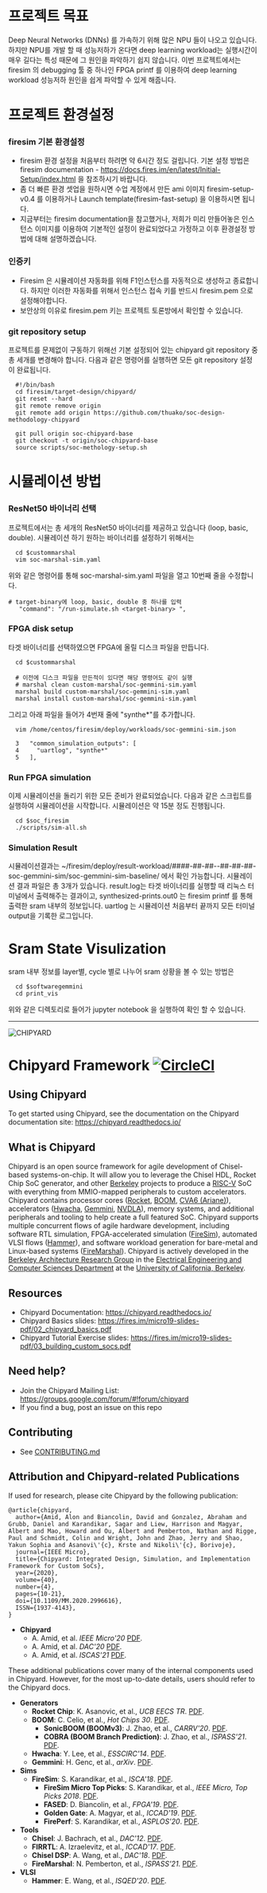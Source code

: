 

# 프로젝트 목표
Deep Neural Networks (DNNs) 를 가속하기 위해 많은 NPU 들이 나오고 있습니다. 하지만 NPU를 개발 할 때 성능저하가 온다면 deep learning workload는 실행시간이 매우 길다는 특성 때문에 그 원인을 파악하기 쉽지 않습니다. 이번 프로젝트에서는 firesim 의 debugging 툴 중 하나인 FPGA printf 를 이용하여 deep learning workload 성능저하 원인을 쉽게 파악할 수 있게 해줍니다.


# 프로젝트 환경설정

### firesim 기본 환경설정 
* firesim 환경 설정을 처음부터 하려면 약 6시간 정도 걸립니다. 기본 설정 방법은 firesim documentation - https://docs.fires.im/en/latest/Initial-Setup/index.html 을 참조하시기 바랍니다.
* 좀 더 빠른 환경 셋업을 원하시면 수업 계정에서 만든 ami 이미지 firesim-setup-v0.4 를 이용하거나 Launch template(firesim-fast-setup) 을 이용하시면 됩니다.
* 지금부터는 firesim documentation을 참고했거나, 저희가 미리 만들어놓은 인스턴스 이미지를 이용하여 기본적인 설정이 완료되었다고 가정하고 이후 환경설정 방법에 대해 설명하겠습니다.

### 인증키   
* Firesim 은 시뮬레이션 자동화를 위해 F1인스턴스를 자동적으로 생성하고 종료합니다. 하지만 이러한 자동화를 위해서 인스턴스 접속 키를 반드시 firesim.pem 으로 설정해야합니다.
* 보안상의 이유로 firesim.pem 키는 프로젝트 토론방에서 확인할 수 있습니다.

### git repository setup
프로젝트를 문제없이 구동하기 위해선 기본 설정되어 있는 chipyard git repository 중 총 세개를 변경해야 합니다. 다음과 같은 명령어를 실행하면 모든 git repository 설정이 완료됩니다.
``` Shell
  #!/bin/bash 
  cd firesim/target-design/chipyard/
  git reset --hard
  git remote remove origin
  git remote add origin https://github.com/thuako/soc-design-methodology-chipyard
  
  git pull origin soc-chipyard-base
  git checkout -t origin/soc-chipyard-base
  source scripts/soc-methology-setup.sh
```

# 시뮬레이션 방법

### ResNet50 바이너리 선택
프로젝트에서는 총 세개의 ResNet50 바이너리를 제공하고 있습니다 (loop, basic, double). 시뮬레이션 하기 원하는 바이너리를 설정하기 위해서는
``` Shell
  cd $custommarshal
  vim soc-marshal-sim.yaml
```
위와 같은 명령어를 통해 soc-marshal-sim.yaml 파일을 열고 10번째 줄을 수정합니다.
``` Shell
# target-binary에 loop, basic, double 중 하나를 입력
   "command": "/run-simulate.sh <target-binary> ", 
```


### FPGA disk setup
타겟 바이너리를 선택하였으면 FPGA에 올릴 디스크 파일을 만듭니다.

``` Shell
  cd $custommarshal

  # 이전에 디스크 파일을 만든적이 있다면 해당 명령어도 같이 실행
  # marshal clean custom-marshal/soc-gemmini-sim.yaml
  marshal build custom-marshal/soc-gemmini-sim.yaml
  marshal install custom-marshal/soc-gemmini-sim.yaml  
```

그리고 아래 파일을 들어가 4번재 줄에 "synthe*"를 추가합니다.
``` Shell
  vim /home/centos/firesim/deploy/workloads/soc-gemmini-sim.json

  3   "common_simulation_outputs": [
  4     "uartlog", "synthe*"
  5   ],
```

### Run FPGA simulation
이제 시뮬레이션을 돌리기 위한 모든 준비가 완료되었습니다. 다음과 같은 스크립트를 실행하여 시뮬레이션을 시작합니다. 시뮬레이션은 약 15분 정도 진행됩니다.
``` Shell
  cd $soc_firesim
  ./scripts/sim-all.sh
```
### Simulation Result

시뮬레이션결과는 
~/firesim/deploy/result-workload/####-##-##--##-##-##-soc-gemmini-sim/soc-gemmini-sim-baseline/ 에서 확인 가능합니다.
시뮬레이션 결과 파일은 총 3개가 있습니다. result.log는 타겟 바이너리를 실행할 때 리눅스 터미널에서 출력해주는 결과이고, synthesized-prints.out0 는 firesim printf 를 통해 출력한 sram 내부의 정보입니다. uartlog 는 시뮬레이션 처음부터 끝까지 모든 터미널 output을 기록한 로그입니다.

# Sram State Visulization
sram 내부 정보를 layer별, cycle 별로 나누어 sram 상황을 볼 수 있는 방법은
``` Shell
  cd $softwaregemmini
  cd print_vis
```
위와 같은 디렉토리로 들어가 jupyter notebook 을 실행하여 확인 할 수 있습니다.















------------------------

![CHIPYARD](https://github.com/ucb-bar/chipyard/raw/master/docs/_static/images/chipyard-logo-full.png)

# Chipyard Framework [![CircleCI](https://circleci.com/gh/ucb-bar/chipyard/tree/master.svg?style=svg)](https://circleci.com/gh/ucb-bar/chipyard/tree/master)

## Using Chipyard

To get started using Chipyard, see the documentation on the Chipyard documentation site: https://chipyard.readthedocs.io/

## What is Chipyard

Chipyard is an open source framework for agile development of Chisel-based systems-on-chip.
It will allow you to leverage the Chisel HDL, Rocket Chip SoC generator, and other [Berkeley][berkeley] projects to produce a [RISC-V][riscv] SoC with everything from MMIO-mapped peripherals to custom accelerators.
Chipyard contains processor cores ([Rocket][rocket-chip], [BOOM][boom], [CVA6 (Ariane)][cva6]), accelerators ([Hwacha][hwacha], [Gemmini][gemmini], [NVDLA][nvdla]), memory systems, and additional peripherals and tooling to help create a full featured SoC.
Chipyard supports multiple concurrent flows of agile hardware development, including software RTL simulation, FPGA-accelerated simulation ([FireSim][firesim]), automated VLSI flows ([Hammer][hammer]), and software workload generation for bare-metal and Linux-based systems ([FireMarshal][firemarshal]).
Chipyard is actively developed in the [Berkeley Architecture Research Group][ucb-bar] in the [Electrical Engineering and Computer Sciences Department][eecs] at the [University of California, Berkeley][berkeley].

## Resources

* Chipyard Documentation: https://chipyard.readthedocs.io/
* Chipyard Basics slides: https://fires.im/micro19-slides-pdf/02_chipyard_basics.pdf
* Chipyard Tutorial Exercise slides: https://fires.im/micro19-slides-pdf/03_building_custom_socs.pdf

## Need help?

* Join the Chipyard Mailing List: https://groups.google.com/forum/#!forum/chipyard
* If you find a bug, post an issue on this repo

## Contributing

* See [CONTRIBUTING.md](/CONTRIBUTING.md)

## Attribution and Chipyard-related Publications

If used for research, please cite Chipyard by the following publication:

```
@article{chipyard,
  author={Amid, Alon and Biancolin, David and Gonzalez, Abraham and Grubb, Daniel and Karandikar, Sagar and Liew, Harrison and Magyar,   Albert and Mao, Howard and Ou, Albert and Pemberton, Nathan and Rigge, Paul and Schmidt, Colin and Wright, John and Zhao, Jerry and Shao, Yakun Sophia and Asanovi\'{c}, Krste and Nikoli\'{c}, Borivoje},
  journal={IEEE Micro},
  title={Chipyard: Integrated Design, Simulation, and Implementation Framework for Custom SoCs},
  year={2020},
  volume={40},
  number={4},
  pages={10-21},
  doi={10.1109/MM.2020.2996616},
  ISSN={1937-4143},
}
```

* **Chipyard**
    * A. Amid, et al. *IEEE Micro'20* [PDF](https://ieeexplore.ieee.org/document/9099108).
    * A. Amid, et al. *DAC'20* [PDF](https://ieeexplore.ieee.org/document/9218756).
    * A. Amid, et al. *ISCAS'21* [PDF](https://ieeexplore.ieee.org/abstract/document/9401515).

These additional publications cover many of the internal components used in Chipyard. However, for the most up-to-date details, users should refer to the Chipyard docs.

* **Generators**
    * **Rocket Chip**: K. Asanovic, et al., *UCB EECS TR*. [PDF](http://www2.eecs.berkeley.edu/Pubs/TechRpts/2016/EECS-2016-17.pdf).
    * **BOOM**: C. Celio, et al., *Hot Chips 30*. [PDF](https://www.hotchips.org/hc30/1conf/1.03_Berkeley_BROOM_HC30.Berkeley.Celio.v02.pdf).
      * **SonicBOOM (BOOMv3)**: J. Zhao, et al., *CARRV'20*. [PDF](https://carrv.github.io/2020/papers/CARRV2020_paper_15_Zhao.pdf).
      * **COBRA (BOOM Branch Prediction)**: J. Zhao, et al., *ISPASS'21*. [PDF](https://ieeexplore.ieee.org/document/9408173).
    * **Hwacha**: Y. Lee, et al., *ESSCIRC'14*. [PDF](http://hwacha.org/papers/riscv-esscirc2014.pdf).
    * **Gemmini**: H. Genc, et al., *arXiv*. [PDF](https://arxiv.org/pdf/1911.09925).
* **Sims**
    * **FireSim**: S. Karandikar, et al., *ISCA'18*. [PDF](https://sagark.org/assets/pubs/firesim-isca2018.pdf).
        * **FireSim Micro Top Picks**: S. Karandikar, et al., *IEEE Micro, Top Picks 2018*. [PDF](https://sagark.org/assets/pubs/firesim-micro-top-picks2018.pdf).
        * **FASED**: D. Biancolin, et al., *FPGA'19*. [PDF](https://people.eecs.berkeley.edu/~biancolin/papers/fased-fpga19.pdf).
        * **Golden Gate**: A. Magyar, et al., *ICCAD'19*. [PDF](https://davidbiancolin.github.io/papers/goldengate-iccad19.pdf).
        * **FirePerf**: S. Karandikar, et al., *ASPLOS'20*. [PDF](https://sagark.org/assets/pubs/fireperf-asplos2020.pdf).
* **Tools**
    * **Chisel**: J. Bachrach, et al., *DAC'12*. [PDF](https://people.eecs.berkeley.edu/~krste/papers/chisel-dac2012.pdf).
    * **FIRRTL**: A. Izraelevitz, et al., *ICCAD'17*. [PDF](https://ieeexplore.ieee.org/document/8203780).
    * **Chisel DSP**: A. Wang, et al., *DAC'18*. [PDF](https://ieeexplore.ieee.org/document/8465790).
    * **FireMarshal**: N. Pemberton, et al., *ISPASS'21*. [PDF](https://ieeexplore.ieee.org/document/9408192).
* **VLSI**
    * **Hammer**: E. Wang, et al., *ISQED'20*. [PDF](https://www.isqed.org/English/Archives/2020/Technical_Sessions/113.html).



[hwacha]:https://www2.eecs.berkeley.edu/Pubs/TechRpts/2015/EECS-2015-262.pdf
[hammer]:https://github.com/ucb-bar/hammer
[firesim]:https://fires.im
[ucb-bar]: http://bar.eecs.berkeley.edu
[eecs]: https://eecs.berkeley.edu
[berkeley]: https://berkeley.edu
[riscv]: https://riscv.org/
[rocket-chip]: https://github.com/freechipsproject/rocket-chip
[boom]: https://github.com/riscv-boom/riscv-boom
[firemarshal]: https://github.com/firesim/FireMarshal/
[cva6]: https://github.com/openhwgroup/cva6/
[gemmini]: https://github.com/ucb-bar/gemmini
[nvdla]: http://nvdla.org/

